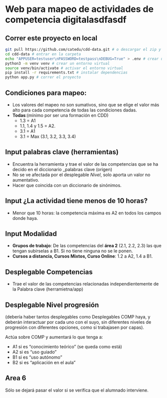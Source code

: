 # Web para mapeo de actividades de competencia digitalasdfasdf

## Correr este proyecto en local

```bash
git pull https://github.com/catedu/cdd-data.git # o descargar el zip y descomprimir
cd cdd-data # entrar en la carpeta
echo "APPUSER=testuser\nPASSWORD=testpass\nDEBUG=True" > .env # crear un archivo .env con las variables de entorno
python3 -m venv venv # crear un entorno virtual
source venv/bin/activate # activar el entorno virtual
pip install -r requirements.txt # instalar dependencias
python app.py # correr el proyecto
```

## Condiciones para mapeo:

- Los valores del mapeo no son sumativos, sino que se elige el valor más alto para cada competencia de todas las condiciones dadas. 
- **Todas**:(mínimo por ser una formación en CDD)
  - 1.3 = A1
  - 1.1, 1.4 y 1.5 = A2.
  - 3.1 = A1
  - 3.1 = Max (3.1, 3.2, 3.3, 3.4)

## Input palabras clave (herramientas)

- Encuentra la herramienta y trae el valor de las competencias que se ha decido en el diccionario _palabras clave (origen)
- No se ve afectada por el desplegable _Nivel_, solo aporta un valor no aumentativo.
- Hacer que coincida con un diccionario de sinónimos.

## Input ¿La actividad tiene menos de 10 horas?

- Menor que 10 horas: la competencia máxima es A2 en todos los campos donde haya.

## Input Modalidad

- **Grupos de trabajo**: De las competencias del **área 2** (2.1, 2.2, 2.3) las que tengan subírselas a B1. Si no tiene ninguna no se le ponen.
- **Cursos a distancia, Cursos Mixtos, Curso Online**: 1.2 a A2, 1.4 a B1.

## Desplegable Competencias

- Trae el valor de las competencias relacionadas independientemente de la Palabra clave (herramietna/app)

## Desplegable Nivel progresión

(debería haber tantos desplegables como Desplegables COMP haya, y deberán interactuar por cada uno con el suyo, sin diferentes niveles de progresión con diferentes opciones, como si trabajasen por capas).

Actúa sobre COMP y aumentará lo que tenga a:

- A1 si es “conocimiento teórico” (se queda como está)
- A2 si es “uso guiado”
- B1 si es “uso autónomo”
- B2 si es “aplicación en el aula”

## Area 6

Sólo se dejará pasar el valor si se verifica que el alumnado interviene.
